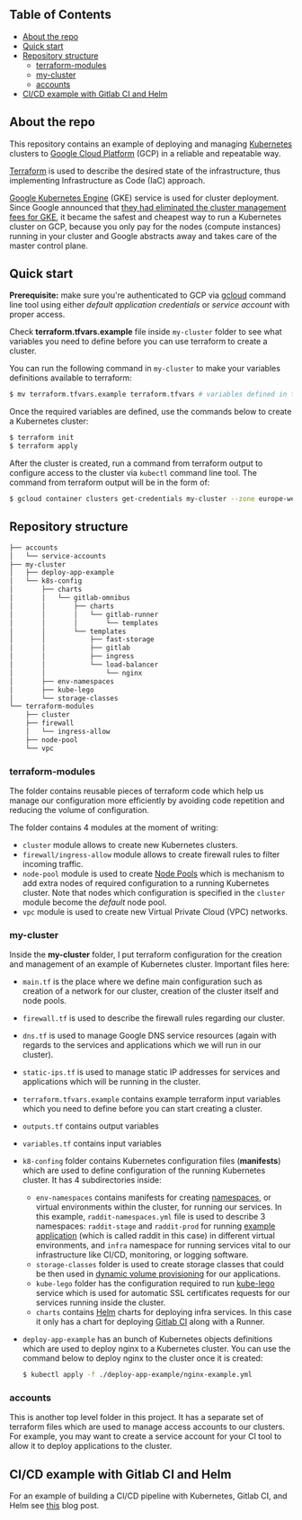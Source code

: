 ## Table of Contents
* [About the repo](#about-the-repo)
* [Quick start](#quick-start)
* [Repository structure](#repository-structure)
   * [terraform-modules](#terraform-modules)
   * [my-cluster](#my-cluster)
   * [accounts](#accounts)
* [CI/CD example with Gitlab CI and Helm](#cicd-example-with-gitlab-ci-and-helm)

## About the repo
This repository contains an example of deploying and managing [Kubernetes](https://kubernetes.io/) clusters to [Google Cloud Platform](https://cloud.google.com/) (GCP) in a reliable and repeatable way.

[Terraform](https://www.terraform.io/) is used to describe the desired state of the infrastructure, thus implementing Infrastructure as Code (IaC) approach.

[Google Kubernetes Engine](https://cloud.google.com/kubernetes-engine/) (GKE) service is used for cluster deployment. Since Google announced that [they had eliminated the cluster management fees for GKE](https://cloudplatform.googleblog.com/2017/11/Cutting-Cluster-Management-Fees-on-Google-Kubernetes-Engine.html), it became the safest and cheapest way to run a Kubernetes cluster on GCP, because you only pay for the nodes (compute instances) running in your cluster and Google abstracts away and takes care of the master control plane.  


## Quick start
**Prerequisite:** make sure you're authenticated to GCP via [gcloud](https://cloud.google.com/sdk/gcloud/) command line tool using either _default application credentials_ or _service account_ with proper access.

Check **terraform.tfvars.example** file inside `my-cluster` folder to see what variables you need to define before you can use terraform to create a cluster.

You can run the following command in `my-cluster` to make your variables definitions available to terraform:
```bash
$ mv terraform.tfvars.example terraform.tfvars # variables defined in terraform.tfvars will be automatically picked up by terraform during the run
```

Once the required variables are defined, use the commands below to create a Kubernetes cluster:
```bash
$ terraform init
$ terraform apply
```

After the cluster is created, run a command from terraform output to configure access to the cluster via `kubectl` command line tool. The command from terraform output will be in the form of:

```bash
$ gcloud container clusters get-credentials my-cluster --zone europe-west1-b --project example-123456
```


## Repository structure
```bash
├── accounts
│   └── service-accounts
├── my-cluster
│   ├── deploy-app-example
│   └── k8s-config
│       ├── charts
│       │   └── gitlab-omnibus
│       │       ├── charts
│       │       │   └── gitlab-runner
│       │       │       └── templates
│       │       └── templates
│       │           ├── fast-storage
│       │           ├── gitlab
│       │           ├── ingress
│       │           └── load-balancer
│       │               └── nginx
│       ├── env-namespaces
│       ├── kube-lego
│       └── storage-classes
└── terraform-modules
    ├── cluster
    ├── firewall
    │   └── ingress-allow
    ├── node-pool
    └── vpc
```

### terraform-modules
The folder contains reusable pieces of terraform code which help us manage our configuration more efficiently by avoiding code repetition and reducing the volume of configuration.

The folder contains 4 modules at the moment of writing:

* `cluster` module allows to create new Kubernetes clusters.
* `firewall/ingress-allow` module allows to create firewall rules to filter incoming traffic.
* `node-pool` module is used to create [Node Pools](https://cloud.google.com/kubernetes-engine/docs/concepts/node-pools) which is mechanism to add extra nodes of required configuration to a running Kubernetes cluster. Note that nodes which configuration is specified in the `cluster` module become the _default_ node pool.  
* `vpc` module is used to create new Virtual Private Cloud (VPC) networks.

### my-cluster
Inside the **my-cluster** folder, I put terraform configuration for the creation and management of an example of Kubernetes cluster.
Important files here:

* `main.tf` is the place where we define main configuration such as creation of a network for our cluster, creation of the cluster itself and node pools.
* `firewall.tf` is used to describe the firewall rules regarding our cluster.
* `dns.tf` is used to manage Google DNS service resources (again with regards to the services and applications which we will run in our cluster).
* `static-ips.tf` is used to manage static IP addresses for services and applications which will be running in the cluster.
* `terraform.tfvars.example` contains example terraform input variables which you need to define before you can start creating a cluster.
* `outputs.tf` contains output variables
* `variables.tf` contains input variables

* `k8-confing` folder contains Kubernetes configuration files (**manifests**) which are used to define configuration of the running Kubernetes cluster.
It has 4 subdirectories inside:
    * `env-namespaces` contains manifests for creating [namespaces](https://kubernetes.io/docs/concepts/overview/working-with-objects/namespaces/), or virtual environments within the cluster, for running our services. In this example, `raddit-namespaces.yml` file is used to describe 3 namespaces: `raddit-stage` and `raddit-prod` for running [example application](https://github.com/Artemmkin/kubernetes-gitlab-example) (which is called raddit in this case) in different virtual environments, and `infra` namespace for running services vital to our infrastructure like CI/CD, monitoring, or logging software.
    * `storage-classes` folder is used to create storage classes that could be then used in [dynamic volume provisioning](http://blog.kubernetes.io/2017/03/dynamic-provisioning-and-storage-classes-kubernetes.html) for our applications.
    * `kube-lego` folder has the configuration required to run [kube-lego](https://github.com/jetstack/kube-lego) service which is used for automatic SSL certificates requests for our services running inside the cluster.
    * `charts` contains [Helm](https://github.com/kubernetes/helm) charts for deploying infra services. In this case it only has a chart for deploying [Gitlab CI](https://about.gitlab.com/features/gitlab-ci-cd/) along with a Runner.

* `deploy-app-example` has an bunch of Kubernetes objects definitions which are used to deploy nginx to a Kubernetes cluster. You can use the command below to deploy nginx to the cluster once it is created:
	```bash
	$ kubectl apply -f ./deploy-app-example/nginx-example.yml
	```

### accounts
This is another top level folder in this project. It has a separate set of terraform files which are used to manage access accounts to our clusters. For example, you may want to create a service account for your CI tool to allow it to deploy applications to the cluster.

## CI/CD example with Gitlab CI and Helm
For an example of building a CI/CD pipeline with Kubernetes, Gitlab CI, and Helm see [this](http://artemstar.com/2018/01/15/cicd-with-kubernetes-and-gitlab/) blog post.